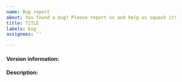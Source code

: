 ```yaml
---
name: Bug report
about: You found a bug? Please report us and help us squash it!
title: TITLE
labels: bug
assignees: ''

---
```


#### Version information:
<!--Output From `git log | head -n1 --all`-->

<!--Please also include computer architecture (e.g., Intel x86 64bit), operating system, etc.-->

#### Description:
<!--
This is where you get to tell us what went wrong. When doing so, please make sure to include *all* relevant information.

Please try to include:
  * What you were doing when you experienced the bug.
  * Any error messages you saw, *where* you saw them, and what you believe may have caused them (if you have any ideas).
  * When possible, steps to reliably reproduce the bug.
-->

